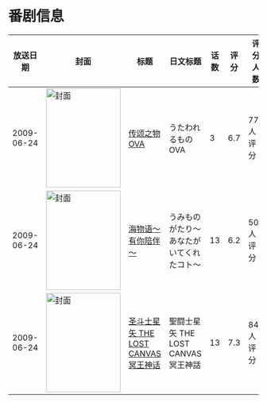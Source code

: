 # 番剧信息

|放送日期|封面|标题|日文标题|话数|评分|评分人数|
|---|---|---|---|---|---|---|
|2009-06-24|<img src="https://lain.bgm.tv/pic/cover/c/70/ec/1737_HdQxI.jpg" alt="封面" style="width:150px;height:200px;object-fit:cover;">|[传颂之物 OVA](https://bangumi.tv/subject/1737)|うたわれるもの OVA|3|6.7|773人评分|
|2009-06-24|<img src="https://lain.bgm.tv/pic/cover/c/54/f5/1740_u4U1k.jpg" alt="封面" style="width:150px;height:200px;object-fit:cover;">|[海物语～有你陪伴～](https://bangumi.tv/subject/1740)|うみものがたり～あなたがいてくれたコト～|13|6.2|508人评分|
|2009-06-24|<img src="https://lain.bgm.tv/pic/cover/c/a6/3f/1753_7BsEq.jpg" alt="封面" style="width:150px;height:200px;object-fit:cover;">|[圣斗士星矢 THE LOST CANVAS 冥王神话](https://bangumi.tv/subject/1753)|聖闘士星矢 THE LOST CANVAS 冥王神話|13|7.3|846人评分|

